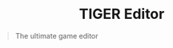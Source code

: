 <h1 align="center">
  <br>
  <a href="https://raw.githubusercontent.com/TIGER-PROJECT/tiger-editor/master/assets/icons/github/icon.png" alt="Tiger icon" width="192"></a>
  <br>
  TIGER Editor
  <br>
</h1>


> The ultimate game editor
